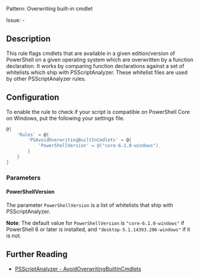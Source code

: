 Pattern: Overwriting built-in cmdlet

Issue: -

## Description

This rule flags cmdlets that are available in a given edition/version of PowerShell on a given operating system which are overwritten by a function declaration. It works by comparing function declarations against a set of whitelists which ship with PSScriptAnalyzer. These whitelist files are used by other PSScriptAnalyzer rules.

## Configuration

To enable the rule to check if your script is compatible on PowerShell Core on Windows, put the following your settings file.


```PowerShell
@{
    'Rules' = @{
        'PSAvoidOverwritingBuiltInCmdlets' = @{
            'PowerShellVersion' = @("core-6.1.0-windows")
        }
    }
}
```

### Parameters

#### PowerShellVersion

The parameter `PowerShellVersion` is a list of whitelists that ship with PSScriptAnalyzer.

**Note**: The default value for `PowerShellVersion` is `"core-6.1.0-windows"` if PowerShell 6 or later is installed, and `"desktop-5.1.14393.206-windows"` if it is not.

## Further Reading

* [PSScriptAnalyzer - AvoidOverwritingBuiltInCmdlets](https://github.com/PowerShell/PSScriptAnalyzer/blob/master/RuleDocumentation/AvoidOverwritingBuiltInCmdlets.md)
